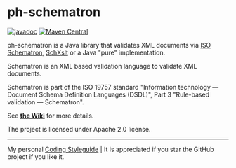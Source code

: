 # ph-schematron

[![javadoc](https://javadoc.io/badge2/com.helger.schematron/ph-schematron-api/javadoc.svg)](https://javadoc.io/doc/com.helger.schematron/ph-schematron-api)
[![Maven Central](https://maven-badges.herokuapp.com/maven-central/com.helger.schematron/ph-schematron-api/badge.svg)](https://maven-badges.herokuapp.com/maven-central/com.helger.schematron/ph-schematron-api) 

ph-schematron is a Java library that validates XML documents via [ISO Schematron](http://www.schematron.com), [SchXslt](https://github.com/schxslt/schxslt) or a Java "pure" implementation.

Schematron is an XML based validation language to validate XML documents.

Schematron is part of the ISO 19757 standard "Information technology — Document Schema Definition Languages (DSDL)", Part 3 "Rule-based validation — Schematron".

See **[the Wiki](https://github.com/phax/ph-schematron/wiki)** for more details.

The project is licensed under Apache 2.0 license.

---

My personal [Coding Styleguide](https://github.com/phax/meta/blob/master/CodingStyleguide.md) |
It is appreciated if you star the GitHub project if you like it.